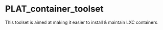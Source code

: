 # PLAT_container_toolset
This toolset is aimed at making it easier to install &amp; maintain LXC containers.
